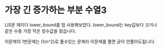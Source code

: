 # 가장 긴 증가하는 부분 수열3

LIS문 제이다 lower_bound를 첨 사용해보았다. lower_bound는 key값보다 크거나 같은 수중 가장 작은 정수값을 찾습니다. 

이문제의 1번문제는 O(n^2)로 풀수있는 문제라 이문제를 풀면 굳이 안풀어도됩니다.
